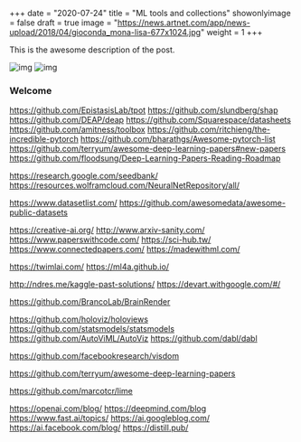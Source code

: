 +++
date = "2020-07-24"
title = "ML tools and collections"
showonlyimage = false
draft = true
image = "https://news.artnet.com/app/news-upload/2018/04/gioconda_mona-lisa-677x1024.jpg"
weight = 1
+++

This is the awesome description of the post.
<!--more-->

![img](https://news.artnet.com/app/news-upload/2018/04/gioconda_mona-lisa-677x1024.jpg)
![img](/img/posts/image.jpg)

### Welcome

https://github.com/EpistasisLab/tpot
https://github.com/slundberg/shap
https://github.com/DEAP/deap
https://github.com/Squarespace/datasheets
https://github.com/amitness/toolbox
https://github.com/ritchieng/the-incredible-pytorch
https://github.com/bharathgs/Awesome-pytorch-list
https://github.com/terryum/awesome-deep-learning-papers#new-papers
https://github.com/floodsung/Deep-Learning-Papers-Reading-Roadmap

https://research.google.com/seedbank/
https://resources.wolframcloud.com/NeuralNetRepository/all/

https://www.datasetlist.com/
https://github.com/awesomedata/awesome-public-datasets

https://creative-ai.org/
http://www.arxiv-sanity.com/
https://www.paperswithcode.com/
https://sci-hub.tw/
https://www.connectedpapers.com/
https://madewithml.com/

https://twimlai.com/
https://ml4a.github.io/

http://ndres.me/kaggle-past-solutions/
https://devart.withgoogle.com/#/

https://github.com/BrancoLab/BrainRender

https://github.com/holoviz/holoviews
https://github.com/statsmodels/statsmodels
https://github.com/AutoViML/AutoViz
https://github.com/dabl/dabl

https://github.com/facebookresearch/visdom

https://github.com/terryum/awesome-deep-learning-papers

https://github.com/marcotcr/lime

https://openai.com/blog/
https://deepmind.com/blog
https://www.fast.ai/topics/
https://ai.googleblog.com/
https://ai.facebook.com/blog/
https://distill.pub/